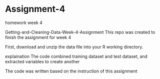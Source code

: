 # Assignment-4
homework week 4


Getting-and-Cleaning-Data-Week-4-Assignment
This repo was created to finish the assignment for week 4 

First, download and unzip the data file into your R working directory.

explaination
The code combined training dataset and test dataset, and extracted variables to create another

The code was written based on the instruction of this assignment



